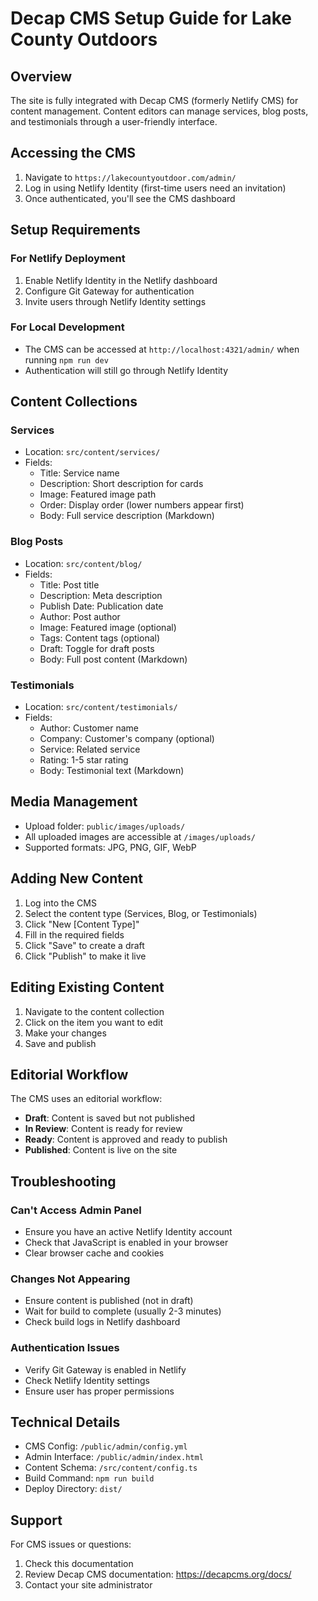 # Decap CMS Setup Guide for Lake County Outdoors

## Overview
The site is fully integrated with Decap CMS (formerly Netlify CMS) for content management. Content editors can manage services, blog posts, and testimonials through a user-friendly interface.

## Accessing the CMS

1. Navigate to `https://lakecountyoutdoor.com/admin/`
2. Log in using Netlify Identity (first-time users need an invitation)
3. Once authenticated, you'll see the CMS dashboard

## Setup Requirements

### For Netlify Deployment
1. Enable Netlify Identity in the Netlify dashboard
2. Configure Git Gateway for authentication
3. Invite users through Netlify Identity settings

### For Local Development
- The CMS can be accessed at `http://localhost:4321/admin/` when running `npm run dev`
- Authentication will still go through Netlify Identity

## Content Collections

### Services
- Location: `src/content/services/`
- Fields:
  - Title: Service name
  - Description: Short description for cards
  - Image: Featured image path
  - Order: Display order (lower numbers appear first)
  - Body: Full service description (Markdown)

### Blog Posts
- Location: `src/content/blog/`
- Fields:
  - Title: Post title
  - Description: Meta description
  - Publish Date: Publication date
  - Author: Post author
  - Image: Featured image (optional)
  - Tags: Content tags (optional)
  - Draft: Toggle for draft posts
  - Body: Full post content (Markdown)

### Testimonials
- Location: `src/content/testimonials/`
- Fields:
  - Author: Customer name
  - Company: Customer's company (optional)
  - Service: Related service
  - Rating: 1-5 star rating
  - Body: Testimonial text (Markdown)

## Media Management

- Upload folder: `public/images/uploads/`
- All uploaded images are accessible at `/images/uploads/`
- Supported formats: JPG, PNG, GIF, WebP

## Adding New Content

1. Log into the CMS
2. Select the content type (Services, Blog, or Testimonials)
3. Click "New [Content Type]"
4. Fill in the required fields
5. Click "Save" to create a draft
6. Click "Publish" to make it live

## Editing Existing Content

1. Navigate to the content collection
2. Click on the item you want to edit
3. Make your changes
4. Save and publish

## Editorial Workflow

The CMS uses an editorial workflow:
- **Draft**: Content is saved but not published
- **In Review**: Content is ready for review
- **Ready**: Content is approved and ready to publish
- **Published**: Content is live on the site

## Troubleshooting

### Can't Access Admin Panel
- Ensure you have an active Netlify Identity account
- Check that JavaScript is enabled in your browser
- Clear browser cache and cookies

### Changes Not Appearing
- Ensure content is published (not in draft)
- Wait for build to complete (usually 2-3 minutes)
- Check build logs in Netlify dashboard

### Authentication Issues
- Verify Git Gateway is enabled in Netlify
- Check Netlify Identity settings
- Ensure user has proper permissions

## Technical Details

- CMS Config: `/public/admin/config.yml`
- Admin Interface: `/public/admin/index.html`
- Content Schema: `/src/content/config.ts`
- Build Command: `npm run build`
- Deploy Directory: `dist/`

## Support

For CMS issues or questions:
1. Check this documentation
2. Review Decap CMS documentation: https://decapcms.org/docs/
3. Contact your site administrator